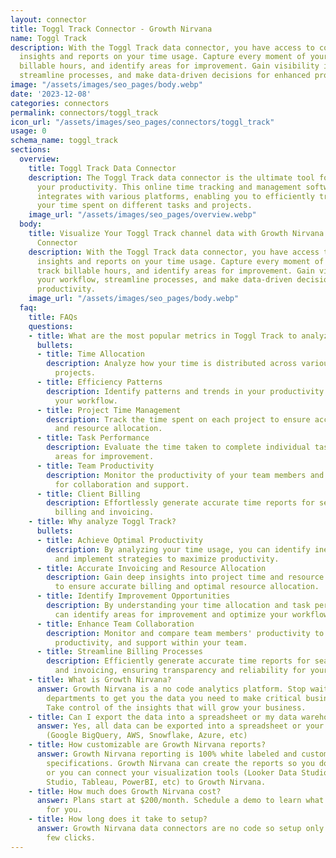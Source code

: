 ```yaml
---
layout: connector
title: Toggl Track Connector - Growth Nirvana
name: Toggl Track
description: With the Toggl Track data connector, you have access to comprehensive
  insights and reports on your time usage. Capture every moment of your workday, track
  billable hours, and identify areas for improvement. Gain visibility into your workflow,
  streamline processes, and make data-driven decisions for enhanced productivity.
image: "/assets/images/seo_pages/body.webp"
date: '2023-12-08'
categories: connectors
permalink: connectors/toggl_track
icon_url: "/assets/images/seo_pages/connectors/toggl_track"
usage: 0
schema_name: toggl_track
sections:
  overview:
    title: Toggl Track Data Connector
    description: The Toggl Track data connector is the ultimate tool for optimizing
      your productivity. This online time tracking and management software seamlessly
      integrates with various platforms, enabling you to efficiently track and analyze
      your time spent on different tasks and projects.
    image_url: "/assets/images/seo_pages/overview.webp"
  body:
    title: Visualize Your Toggl Track channel data with Growth Nirvana's Toggl Track
      Connector
    description: With the Toggl Track data connector, you have access to comprehensive
      insights and reports on your time usage. Capture every moment of your workday,
      track billable hours, and identify areas for improvement. Gain visibility into
      your workflow, streamline processes, and make data-driven decisions for enhanced
      productivity.
    image_url: "/assets/images/seo_pages/body.webp"
  faq:
    title: FAQs
    questions:
    - title: What are the most popular metrics in Toggl Track to analyze?
      bullets:
      - title: Time Allocation
        description: Analyze how your time is distributed across various tasks and
          projects.
      - title: Efficiency Patterns
        description: Identify patterns and trends in your productivity to optimize
          your workflow.
      - title: Project Time Management
        description: Track the time spent on each project to ensure accurate invoicing
          and resource allocation.
      - title: Task Performance
        description: Evaluate the time taken to complete individual tasks and identify
          areas for improvement.
      - title: Team Productivity
        description: Monitor the productivity of your team members and identify opportunities
          for collaboration and support.
      - title: Client Billing
        description: Effortlessly generate accurate time reports for seamless client
          billing and invoicing.
    - title: Why analyze Toggl Track?
      bullets:
      - title: Achieve Optimal Productivity
        description: By analyzing your time usage, you can identify inefficiencies
          and implement strategies to maximize productivity.
      - title: Accurate Invoicing and Resource Allocation
        description: Gain deep insights into project time and resource utilization
          to ensure accurate billing and optimal resource allocation.
      - title: Identify Improvement Opportunities
        description: By understanding your time allocation and task performance, you
          can identify areas for improvement and optimize your workflow.
      - title: Enhance Team Collaboration
        description: Monitor and compare team members' productivity to drive collaboration,
          productivity, and support within your team.
      - title: Streamline Billing Processes
        description: Efficiently generate accurate time reports for seamless billing
          and invoicing, ensuring transparency and reliability for your clients.
    - title: What is Growth Nirvana?
      answer: Growth Nirvana is a no code analytics platform. Stop waiting for other
        departments to get you the data you need to make critical business decisions.
        Take control of the insights that will grow your business.
    - title: Can I export the data into a spreadsheet or my data warehouse?
      answer: Yes, all data can be exported into a spreadsheet or your data warehouse
        (Google BigQuery, AWS, Snowflake, Azure, etc)
    - title: How customizable are Growth Nirvana reports?
      answer: Growth Nirvana reporting is 100% white labeled and customized to your
        specifications. Growth Nirvana can create the reports so you don’t have to
        or you can connect your visualization tools (Looker Data Studio/Google Data
        Studio, Tableau, PowerBI, etc) to Growth Nirvana.
    - title: How much does Growth Nirvana cost?
      answer: Plans start at $200/month. Schedule a demo to learn what plan is best
        for you.
    - title: How long does it take to setup?
      answer: Growth Nirvana data connectors are no code so setup only requires a
        few clicks.
---
```

